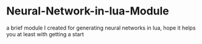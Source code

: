 # Neural-Network-in-lua-Module
a brief module I created for generating neural networks in lua,  hope it helps you at least with getting a start
